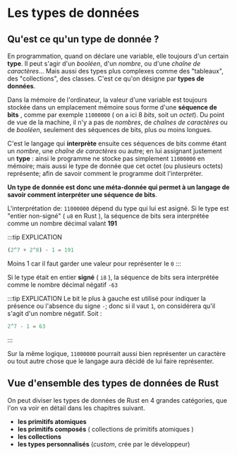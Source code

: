 # Les types de données

## Qu'est ce qu'un type de donnée ?

En programmation, quand on déclare une variable, elle toujours d'un certain **type**. Il peut s'agir d'un _booléen_, d'un _nombre_, ou d'une _chaîne de caractères_... Mais aussi des types plus complexes comme des "tableaux", des "collections", des classes. C'est ce qu'on désigne par **types de données**.

Dans la mémoire de l'ordinateur, la valeur d'une variable est toujours stockée dans un emplacement mémoire sous forme d'une **séquence de bits** , comme par exemple `11000000` ( on a ici 8 _bits_, soit un _octet_). Du point de vue de la machine, il n'y a pas de _nombres_, de _chaînes de caractères_ ou de _booléen_, seulement des séquences de bits, plus ou moins longues.

C'est le langage qui **interprète** ensuite ces séquences de bits comme étant un _nombre_, une _chaîne de caractères_ ou autre; en lui assignant justement un **type** : ainsi le programme ne stocke pas simplement `11000000` en mémoire; mais aussi le type de donnée que cet octet (ou plusieurs octets) représente; afin de savoir comment le programme doit l'interpréter.

**Un type de donnée est donc une méta-donnée qui permet à un langage de savoir comment interpréter une séquence de bits**.

L'interprétation de: `11000000` dépend du type qui lui est asigné. Si le type est "entier non-signé" ( `u8` en Rust ), la séquence de bits sera interprétée comme un nombre décimal valant **191**

:::tip EXPLICATION

```rust 
(2^7 + 2^8) - 1 = 191
```

Moins 1 car il faut garder une valeur pour représenter le `0`
 :::

Si le type était en entier **signé** ( `i8` ), la séquence de bits sera interprétée comme le nombre décimal négatif `-63`

:::tip EXPLICATION
 Le bit le plus à gauche est utilisé pour indiquer la présence ou l'absence du signe `-`; donc si il vaut `1`, on considérera qu'il s'agit d'un nombre négatif. Soit : 
 
 ```rust
 2^7 - 1 = 63
 ```
 :::

Sur la même logique, `11000000` pourrait aussi bien représenter un caractère ou tout autre chose que le langage aura décidé de lui faire représenter.

## Vue d'ensemble des types de données de Rust

On peut diviser les types de données de Rust en 4 grandes catégories, que l'on va voir en détail dans les chapitres suivant.

- **les primitifs atomiques**
- **les primitifs composés** ( collections de primitifs atomiques ) 
- **les collections**
- **les types personnalisés** (*custom*, crée par le développeur) 
